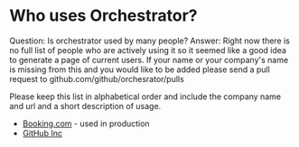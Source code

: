 
# Who uses Orchestrator?

Question: Is orchestrator used by many people?
Answer:  Right now there is no full list of people
who are actively using it so it seemed like a good idea to generate a page
of current users. If your name or your company's name is missing from this and
you would like to be added please send a pull request to github.com/github/orchesrator/pulls

Please keep this list in alphabetical order and include the company name and url and
a short description of usage.

* [Booking.com](http://www.booking.com) - used in production
* [GitHub Inc](http://www.github.com)
